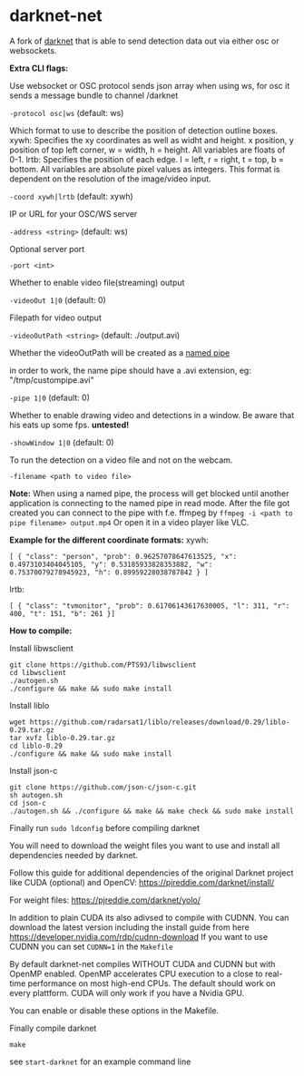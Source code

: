 darknet-net
===========

A fork of [darknet](https://github.com/pjreddie/darknet) that is able to send detection data out via either osc or websockets.

**Extra CLI flags:**

Use websocket or OSC protocol
sends json array when using ws, for osc it sends a message bundle to channel /darknet

`-protocol osc|ws` (default: ws)


Which format to use to describe the position of detection outline boxes.
xywh: Specifies the xy coordinates as well as widht and height. x position, y position of top left corner, w = width, h = height. All variables are floats of 0-1.
lrtb: Specifies the position of each edge. l = left, r = right, t = top, b = bottom. All variables are absolute pixel values as integers. This format is dependent on the resolution of the image/video input.

`-coord xywh|lrtb` (default: xywh)


IP or URL for your OSC/WS server

`-address <string>` (default: ws)


Optional server port

`-port <int>`


Whether to enable video file(streaming) output

`-videoOut 1|0` (default: 0)


Filepath for video output

`-videoOutPath <string>` (default: ./output.avi)


Whether the videoOutPath will be created as a [named pipe](http://www.linuxjournal.com/article/2156)

in order to work, the name pipe should have a .avi extension, eg: "/tmp/custompipe.avi"

`-pipe 1|0` (default: 0)


Whether to enable drawing video and detections in a window. Be aware that his eats up some fps.
**untested!**

`-showWindow 1|0` (default: 0)


To run the detection on a video file and not on the webcam.

`-filename <path to video file>` 


**Note:**
When using a named pipe, the process will get blocked until another application is connecting to the named pipe in read mode.
After the file got created you can connect to the pipe with f.e. ffmpeg by `ffmpeg -i <path to pipe filename> output.mp4`
Or open it in a video player like VLC.

**Example for the different coordinate formats:**
xywh:

```[ { "class": "person", "prob": 0.96257078647613525, "x": 0.4973103404045105, "y": 0.53185933828353882, "w": 0.75370079278945923, "h": 0.89959228038787842 } ]```

lrtb:

```[ { "class": "tvmonitor", "prob": 0.61706143617630005, "l": 311, "r": 400, "t": 151, "b": 261 }]```


**How to compile:**

Install libwsclient
```
git clone https://github.com/PTS93/libwsclient
cd libwsclient
./autogen.sh
./configure && make && sudo make install
```

Install liblo
```
wget https://github.com/radarsat1/liblo/releases/download/0.29/liblo-0.29.tar.gz
tar xvfz liblo-0.29.tar.gz
cd liblo-0.29
./configure && make && sudo make install
```

Install json-c
```
git clone https://github.com/json-c/json-c.git
sh autogen.sh
cd json-c
./autogen.sh && ./configure && make && make check && sudo make install
```

Finally run ```sudo ldconfig``` before compiling darknet

You will need to download the weight files you want to use and install all dependencies needed by darknet.

Follow this guide for additional dependencies of the original Darknet project like CUDA (optional) and OpenCV: https://pjreddie.com/darknet/install/

For weight files: https://pjreddie.com/darknet/yolo/

In addition to plain CUDA its also adivsed to compile with CUDNN.
You can download the latest version including the install guide from here https://developer.nvidia.com/rdp/cudnn-download
If you want to use CUDNN you can set `CUDNN=1` in the `Makefile`

By default darknet-net compiles WITHOUT CUDA and CUDNN but with OpenMP enabled. OpenMP accelerates CPU execution to a close to real-time performance on most high-end CPUs. The default should work on every plattform. CUDA will only work if you have a Nvidia GPU.

You can enable or disable these options in the Makefile.

Finally compile darknet
```
make
```

see `start-darknet` for an example command line
